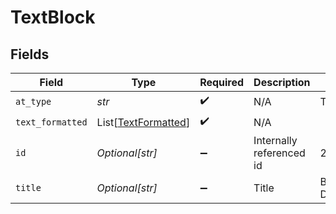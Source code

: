 # TextBlock


## Fields

| Field                                                       | Type                                                        | Required                                                    | Description                                                 | Example                                                     |
| ----------------------------------------------------------- | ----------------------------------------------------------- | ----------------------------------------------------------- | ----------------------------------------------------------- | ----------------------------------------------------------- |
| `at_type`                                                   | *str*                                                       | :heavy_check_mark:                                          | N/A                                                         | TextBlockDetail                                             |
| `text_formatted`                                            | List[[TextFormatted](../../models/shared/textformatted.md)] | :heavy_check_mark:                                          | N/A                                                         |                                                             |
| `id`                                                        | *Optional[str]*                                             | :heavy_minus_sign:                                          | Internally referenced id                                    | 2                                                           |
| `title`                                                     | *Optional[str]*                                             | :heavy_minus_sign:                                          | Title                                                       | Baggage Details                                             |